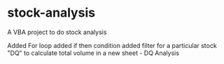 # stock-analysis
A VBA project to do stock analysis

Added For loop 
added if then condition 
added filter for a particular stock "DQ" to calculate total volume in a new sheet - DQ Analysis
